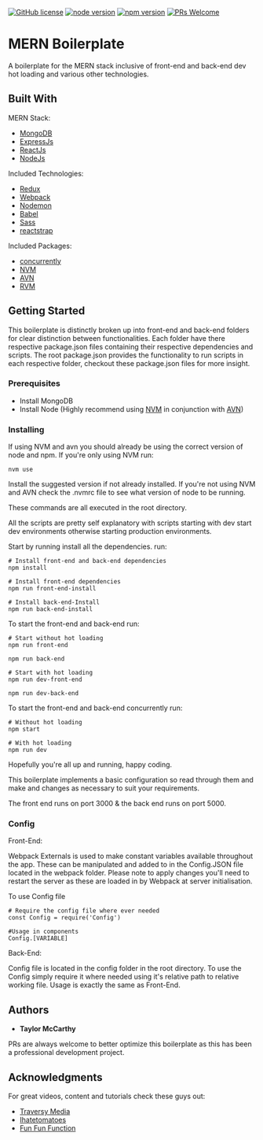 [![GitHub license](https://img.shields.io/badge/License-MIT-blue.svg?longCache=true&style=popout-square)](/)
[![node version](https://img.shields.io/badge/node-v10.5.0-green.svg?longCache=true&style=popout-square)](/)
[![npm version](https://img.shields.io/badge/npm-v6.1.0-green.svg?longCache=true&style=popout-square)](/)
[![PRs Welcome](https://img.shields.io/badge/PRs-welcome-green.svg?longCache=true&style=popout-square)](/)

# MERN Boilerplate

A boilerplate for the MERN stack inclusive of front-end and back-end dev hot loading and various other technologies.

## Built With

MERN Stack:
* [MongoDB](https://www.mongodb.com/)
* [ExpressJs](https://expressjs.com/)
* [ReactJs](https://reactjs.org/)
* [NodeJs](https://nodejs.org/en/)

Included Technologies:
* [Redux](https://redux.js.org/)
* [Webpack](https://redux.js.org/)
* [Nodemon](https://nodemon.io/)
* [Babel](https://babeljs.io/)
* [Sass](https://sass-lang.com/)
* [reactstrap](https://reactstrap.github.io/)

Included Packages:
* [concurrently](https://github.com/kimmobrunfeldt/concurrently)
* [NVM](https://github.com/creationix/nvm)
* [AVN](https://github.com/wbyoung/avn)
* [RVM](https://rvm.io/)

## Getting Started

This boilerplate is distinctly broken up into front-end and back-end folders for clear distinction between functionalities. Each folder have there respective package.json files containing their respective dependencies and scripts. The root package.json provides the functionality to run scripts in each respective folder, checkout these package.json files for more insight.

### Prerequisites

* Install MongoDB
* Install Node (Highly recommend using [NVM](https://github.com/creationix/nvm) in conjunction with [AVN](https://github.com/wbyoung/avn))

### Installing

If using NVM and avn you should already be using the correct version of node and npm. If you're only using NVM run:
```
nvm use
```
Install the suggested version if not already installed. If you're not using NVM and AVN check the .nvmrc file to see what version of node to be running.

These commands are all executed in the root directory.

All the scripts are pretty self explanatory with scripts starting with dev start dev environments otherwise starting production environments.

Start by running install all the dependencies. run:
```
# Install front-end and back-end dependencies
npm install

# Install front-end dependencies
npm run front-end-install

# Install back-end-Install
npm run back-end-install
```

To start the front-end and back-end run:
```
# Start without hot loading
npm run front-end

npm run back-end

# Start with hot loading
npm run dev-front-end

npm run dev-back-end
```

To start the front-end and back-end concurrently run:
```
# Without hot loading
npm start

# With hot loading
npm run dev
```

Hopefully you're all up and running, happy coding.

This boilerplate implements a basic configuration so read through them and make and changes as necessary to suit your requirements.

The front end runs on port 3000 & the back end runs on port 5000.

### Config

Front-End:

Webpack Externals is used to make constant variables available throughout the app. These can be manipulated and added to in the Config.JSON file located in the webpack folder. Please note to apply changes you'll need to restart the server as these are loaded in by Webpack at server initialisation.

To use Config file
```
# Require the config file where ever needed
const Config = require('Config')

#Usage in components
Config.[VARIABLE]
```

Back-End:

Config file is located in the config folder in the root directory. To use the Config simply require it where needed using it's relative path to relative working file. Usage is exactly the same as Front-End.

## Authors

* **Taylor McCarthy**

PRs are always welcome to better optimize this boilerplate as this has been a professional development project.

## Acknowledgments

For great videos, content and tutorials check these guys out:
* [Traversy Media](https://www.youtube.com/channel/UC29ju8bIPH5as8OGnQzwJyA)
* [Ihatetomatoes](https://www.youtube.com/user/ihatetomatoesblog)
* [Fun Fun Function](https://www.youtube.com/channel/UCO1cgjhGzsSYb1rsB4bFe4Q)
